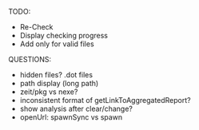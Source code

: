 TODO: 
* Re-Check
* Display checking progress
* Add only for valid files


QUESTIONS:
* hidden files? .dot files
* path display (long path)
* zeit/pkg vs nexe?
* inconsistent format of getLinkToAggregatedReport?
* show analysis after clear/change?
* openUrl: spawnSync vs spawn
